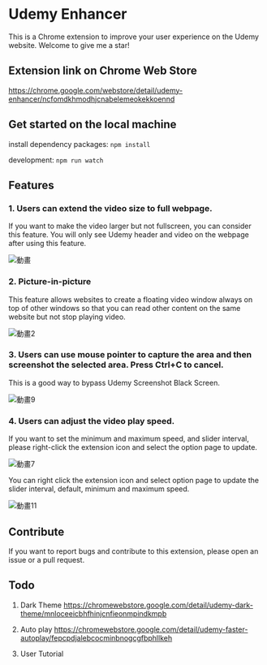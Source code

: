 # Udemy Enhancer
This is a Chrome extension to improve your user experience on the Udemy website. Welcome to give me a star!

## Extension link on Chrome Web Store
https://chrome.google.com/webstore/detail/udemy-enhancer/ncfomdkhmodhjcnabelemeokekkoennd

## Get started on the local machine
install dependency packages: `npm install`

development: `npm run watch`

## Features
### 1.  Users can extend the video size to full webpage.
If you want to make the video larger but not fullscreen, you can consider this feature. You will only see Udemy header and video on the webpage after using this feature.

![動畫](https://github.com/a90100/udemy-enhancer/assets/31992650/2b722581-d6d0-46ff-85a7-543bdfa16816)

### 2. Picture-in-picture
This feature allows websites to create a floating video window always on top of other windows so that you can read other content on the same website but not stop playing video.

![動畫2](https://github.com/a90100/udemy-enhancer/assets/31992650/0c59deaf-2463-480c-a9e8-05cb26566fd3)

### 3. Users can use mouse pointer to capture the area and then screenshot the selected area. Press Ctrl+C to cancel.
This is a good way to bypass Udemy Screenshot Black Screen.

![動畫9](https://github.com/a90100/udemy-enhancer/assets/31992650/76a56de1-37ec-46d1-972c-fb9727552658)

### 4. Users can adjust the video play speed.
If you want to set the minimum and maximum speed, and slider interval, please right-click the extension icon and select the option page to update.

![動畫7](https://github.com/a90100/udemy-enhancer/assets/31992650/ba6898f0-b218-4d92-9a7e-dcf7001bcfc2)

You can right click the extension icon and select option page to update the slider interval, default, minimum and maximum speed.

![動畫11](https://github.com/a90100/udemy-enhancer/assets/31992650/b34b913c-ebb8-4a05-8714-a0fec605ef7d)

## Contribute
If you want to report bugs and contribute to this extension, please open an issue or a pull request.

## Todo
1. Dark Theme
https://chromewebstore.google.com/detail/udemy-dark-theme/mnloceeicbhfhinjcnfieonmpindkmpb

2. Auto play
https://chromewebstore.google.com/detail/udemy-faster-autoplay/fepcpdjalebcocminbnogcgfbphllkeh

3. User Tutorial
